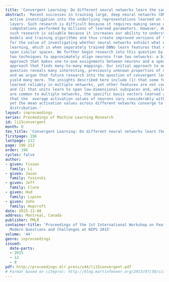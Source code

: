 ```yaml
---
title: 'Convergent Learning: Do different neural networks learn the same representations?'
abstract: 'Recent successes in training large, deep neural networks (DNNs) have prompted
  active investigation into the underlying representations learned on their intermediate
  layers. Such research is difficult because it requires making sense of non-linear
  computations performed by millions of learned parameters. However, despite the difficulty,
  such research is valuable because it increases our ability to understand current
  models and training algorithms and thus create improved versions of them. We argue
  for the value of investigating whether neural networks exhibit what we call convergent
  learning, which is when separately trained DNNs learn features that converge to
  span similar spaces. We further begin research into this question by introducing
  two techniques to approximately align neurons from two networks: a bipartite matching
  approach that makes one-to-one assignments between neurons and a spectral clustering
  approach that finds many-to-many mappings. Our initial approach to answering this
  question reveals many interesting, previously unknown properties of neural networks,
  and we argue that future research into the question of convergent learning will
  yield many more. The insights described here include (1) that some features are
  learned reliably in multiple networks, yet other features are not consistently learned;
  and (2) that units learn to span low-dimensional subspaces and, while these subspaces
  are common to multiple networks, the specific basis vectors learned are not; (3)
  that the  average activation values of neurons vary considerably within a network,
  yet the mean activation values across different networks converge to an almost identical
  distribution.'
layout: inproceedings
series: Proceedings of Machine Learning Research
id: li15convergent
month: 0
tex_title: 'Convergent Learning: Do different neural networks learn the same representations?'
firstpage: 196
lastpage: 212
page: 196-212
order: 196
cycles: false
author:
- given: Yixuan
  family: Li
- given: Jason
  family: Yosinski
- given: Jeff
  family: Clune
- given: Hod
  family: Lipson
- given: John
  family: Hopcroft
date: 2015-12-08
address: Montreal, Canada
publisher: PMLR
container-title: 'Proceedings of the 1st International Workshop on Feature Extraction:
  Modern Questions and Challenges at NIPS 2015'
volume: '44'
genre: inproceedings
issued:
  date-parts:
  - 2015
  - 12
  - 8
pdf: http://proceedings.mlr.press/v44/li15convergent.pdf
# Format based on citeproc: http://blog.martinfenner.org/2013/07/30/citeproc-yaml-for-bibliographies/
---
```

